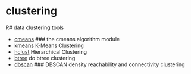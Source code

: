 # clustering

R# data clustering tools

+ [cmeans](clustering/cmeans.1) ### the cmeans algorithm module
+ [kmeans](clustering/kmeans.1) K-Means Clustering
+ [hclust](clustering/hclust.1) Hierarchical Clustering
+ [btree](clustering/btree.1) do btree clustering
+ [dbscan](clustering/dbscan.1) ### DBSCAN density reachability and connectivity clustering
